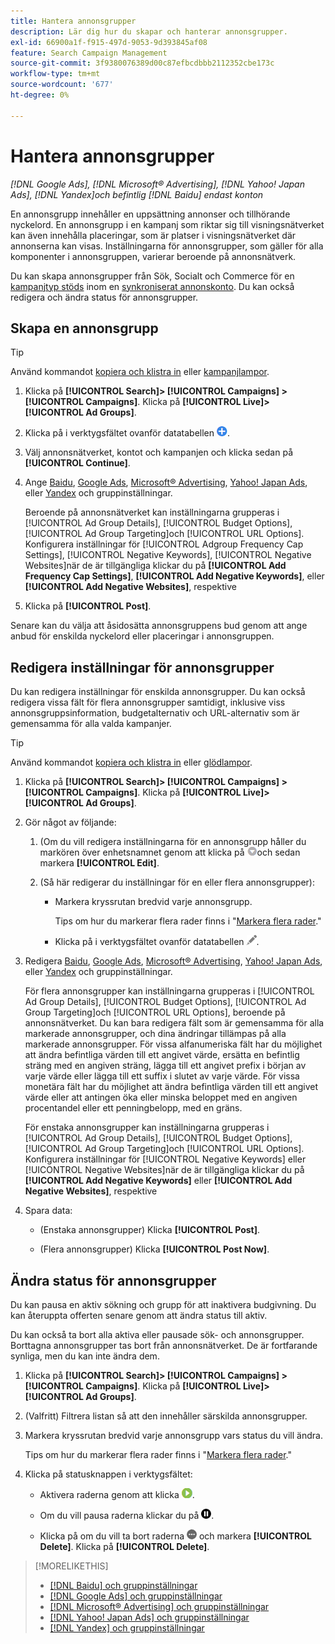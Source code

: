 ```yaml
---
title: Hantera annonsgrupper
description: Lär dig hur du skapar och hanterar annonsgrupper.
exl-id: 66900a1f-f915-497d-9053-9d393845af08
feature: Search Campaign Management
source-git-commit: 3f9380076389d00c87efbcdbbb2112352cbe173c
workflow-type: tm+mt
source-wordcount: '677'
ht-degree: 0%

---
```


# Hantera annonsgrupper

*[!DNL Google Ads], [!DNL Microsoft® Advertising], [!DNL Yahoo! Japan Ads], [!DNL Yandex]och befintlig [!DNL Baidu] endast konton*

En annonsgrupp innehåller en uppsättning annonser och tillhörande nyckelord. En annonsgrupp i en kampanj som riktar sig till visningsnätverket kan även innehålla placeringar, som är platser i visningsnätverket där annonserna kan visas. Inställningarna för annonsgrupper, som gäller för alla komponenter i annonsgruppen, varierar beroende på annonsnätverk.

Du kan skapa annonsgrupper från Sök, Socialt och Commerce för en [kampanjtyp stöds](/help/search-social-commerce/introduction/supported-inventory.md) inom en [synkroniserat annonskonto](/help/search-social-commerce/campaign-management/accounts/ad-network-account-about.md). Du kan också redigera och ändra status för annonsgrupper.

## Skapa en annonsgrupp

>[!TIP]
>
>Använd kommandot [kopiera och klistra in](/help/search-social-commerce/campaign-management/campaigns/copy-paste.md) eller [kampanjlampor](/help/search-social-commerce/campaign-management/bulksheets/bulksheet-about.md).

1. Klicka på **[!UICONTROL Search]> [!UICONTROL Campaigns] >[!UICONTROL Campaigns]**. Klicka på **[!UICONTROL Live]>[!UICONTROL Ad Groups]**.

1. Klicka på i verktygsfältet ovanför datatabellen ![Skapa](/help/search-social-commerce/assets/add.png "Skapa").

1. Välj annonsnätverket, kontot och kampanjen och klicka sedan på **[!UICONTROL Continue]**.

1. Ange [Baidu](/help/search-social-commerce/campaign-management/campaigns/ad-group-settings-baidu.md), [Google Ads](/help/search-social-commerce/campaign-management/campaigns/ad-group-settings-google.md), [Microsoft® Advertising](/help/search-social-commerce/campaign-management/campaigns/ad-group-settings-microsoft.md), [Yahoo! Japan Ads](/help/search-social-commerce/campaign-management/campaigns/ad-group-settings-yahoo-japan.md), eller [Yandex](/help/search-social-commerce/campaign-management/campaigns/ad-group-settings-yandex.md) och gruppinställningar.

   Beroende på annonsnätverket kan inställningarna grupperas i [!UICONTROL Ad Group Details], [!UICONTROL Budget Options], [!UICONTROL Ad Group Targeting]och [!UICONTROL URL Options]. Konfigurera inställningar för [!UICONTROL Adgroup Frequency Cap Settings], [!UICONTROL Negative Keywords], [!UICONTROL Negative Websites]när de är tillgängliga klickar du på **[!UICONTROL Add Frequency Cap Settings]**, **[!UICONTROL Add Negative Keywords]**, eller **[!UICONTROL Add Negative Websites]**, respektive

1. Klicka på **[!UICONTROL Post]**.

Senare kan du välja att åsidosätta annonsgruppens bud genom att ange anbud för enskilda nyckelord eller placeringar i annonsgruppen.

## Redigera inställningar för annonsgrupper

Du kan redigera inställningar för enskilda annonsgrupper. Du kan också redigera vissa fält för flera annonsgrupper samtidigt, inklusive viss annonsgruppsinformation, budgetalternativ och URL-alternativ som är gemensamma för alla valda kampanjer.

>[!TIP]
>
>Använd kommandot [kopiera och klistra in](/help/search-social-commerce/campaign-management/campaigns/copy-paste.md) eller [glödlampor](/help/search-social-commerce/campaign-management/bulksheets/bulksheet-about.md).

1. Klicka på **[!UICONTROL Search]> [!UICONTROL Campaigns] >[!UICONTROL Campaigns]**. Klicka på **[!UICONTROL Live]>[!UICONTROL Ad Groups]**.

1. Gör något av följande:

   1. (Om du vill redigera inställningarna för en annonsgrupp håller du markören över enhetsnamnet genom att klicka på ![Menyikon](/help/search-social-commerce/assets/arrow-dropdown-menu.png "Menyikon")och sedan markera **[!UICONTROL Edit]**.

   1. (Så här redigerar du inställningar för en eller flera annonsgrupper):

      * Markera kryssrutan bredvid varje annonsgrupp.

        Tips om hur du markerar flera rader finns i &quot;[Markera flera rader](/help/search-social-commerce/common-tasks/navigation-editing-selection/multiple-rows-select.md).&quot;

      * Klicka på i verktygsfältet ovanför datatabellen ![Redigera](/help/search-social-commerce/assets/edit.png "Redigera").

1. Redigera [Baidu](/help/search-social-commerce/campaign-management/campaigns/ad-group-settings-baidu.md), [Google Ads](/help/search-social-commerce/campaign-management/campaigns/ad-group-settings-google.md), [Microsoft® Advertising](/help/search-social-commerce/campaign-management/campaigns/ad-group-settings-microsoft.md), [Yahoo! Japan Ads](/help/search-social-commerce/campaign-management/campaigns/ad-group-settings-yahoo-japan.md), eller [Yandex](/help/search-social-commerce/campaign-management/campaigns/ad-group-settings-yandex.md) och gruppinställningar.

   För flera annonsgrupper kan inställningarna grupperas i [!UICONTROL Ad Group Details], [!UICONTROL Budget Options], [!UICONTROL Ad Group Targeting]och [!UICONTROL URL Options], beroende på annonsnätverket. Du kan bara redigera fält som är gemensamma för alla markerade annonsgrupper, och dina ändringar tillämpas på alla markerade annonsgrupper. För vissa alfanumeriska fält har du möjlighet att ändra befintliga värden till ett angivet värde, ersätta en befintlig sträng med en angiven sträng, lägga till ett angivet prefix i början av varje värde eller lägga till ett suffix i slutet av varje värde. För vissa monetära fält har du möjlighet att ändra befintliga värden till ett angivet värde eller att antingen öka eller minska beloppet med en angiven procentandel eller ett penningbelopp, med en gräns.

   För enstaka annonsgrupper kan inställningarna grupperas i [!UICONTROL Ad Group Details], [!UICONTROL Budget Options], [!UICONTROL Ad Group Targeting]och [!UICONTROL URL Options]. Konfigurera inställningar för [!UICONTROL Negative Keywords] eller [!UICONTROL Negative Websites]när de är tillgängliga klickar du på **[!UICONTROL Add Negative Keywords]** eller **[!UICONTROL Add Negative Websites]**, respektive

1. Spara data:

   * (Enstaka annonsgrupper) Klicka **[!UICONTROL Post]**.

   * (Flera annonsgrupper) Klicka **[!UICONTROL Post Now]**.

## Ändra status för annonsgrupper

Du kan pausa en aktiv sökning och grupp för att inaktivera budgivning. Du kan återuppta offerten senare genom att ändra status till aktiv.

Du kan också ta bort alla aktiva eller pausade sök- och annonsgrupper. Borttagna annonsgrupper tas bort från annonsnätverket. De är fortfarande synliga, men du kan inte ändra dem.

1. Klicka på **[!UICONTROL Search]> [!UICONTROL Campaigns] >[!UICONTROL Campaigns]**. Klicka på **[!UICONTROL Live]>[!UICONTROL Ad Groups]**.

1. (Valfritt) Filtrera listan så att den innehåller särskilda annonsgrupper.

1. Markera kryssrutan bredvid varje annonsgrupp vars status du vill ändra.

   Tips om hur du markerar flera rader finns i &quot;[Markera flera rader](/help/search-social-commerce/common-tasks/navigation-editing-selection/multiple-rows-select.md).&quot;

1. Klicka på statusknappen i verktygsfältet:
   * Aktivera raderna genom att klicka ![Aktivera](/help/search-social-commerce/assets/activate.png "Aktivera").

   * Om du vill pausa raderna klickar du på ![Pausa](/help/search-social-commerce/assets/pause.png "Pausa").

   * Klicka på om du vill ta bort raderna ![Mer](/help/search-social-commerce/assets/more.png "Mer") och markera **[!UICONTROL Delete]**. Klicka på **[!UICONTROL Delete]**.

>[!MORELIKETHIS]
>
>* [[!DNL Baidu] och gruppinställningar](/help/search-social-commerce/campaign-management/campaigns/ad-group-settings-baidu.md)
>* [[!DNL Google Ads] och gruppinställningar](/help/search-social-commerce/campaign-management/campaigns/ad-group-settings-google.md)
>* [[!DNL Microsoft® Advertising] och gruppinställningar](/help/search-social-commerce/campaign-management/campaigns/ad-group-settings-microsoft.md)
>* [[!DNL Yahoo! Japan Ads] och gruppinställningar](/help/search-social-commerce/campaign-management/campaigns/ad-group-settings-yahoo-japan.md)
>* [[!DNL Yandex] och gruppinställningar](/help/search-social-commerce/campaign-management/campaigns/ad-group-settings-yandex.md)
